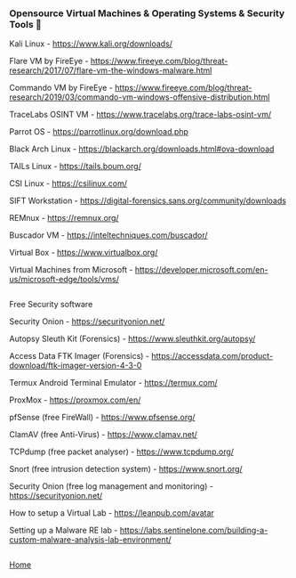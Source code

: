 ### Opensource Virtual Machines & Operating Systems & Security Tools :small_blue_diamond:

Kali Linux - https://www.kali.org/downloads/

Flare VM by FireEye - https://www.fireeye.com/blog/threat-research/2017/07/flare-vm-the-windows-malware.html

Commando VM by FireEye - https://www.fireeye.com/blog/threat-research/2019/03/commando-vm-windows-offensive-distribution.html

TraceLabs OSINT VM - https://www.tracelabs.org/trace-labs-osint-vm/

Parrot OS - https://parrotlinux.org/download.php

Black Arch Linux - https://blackarch.org/downloads.html#ova-download

TAILs Linux - https://tails.boum.org/

CSI Linux - https://csilinux.com/

SIFT Workstation - https://digital-forensics.sans.org/community/downloads

REMnux - https://remnux.org/

Buscador VM - https://inteltechniques.com/buscador/

Virtual Box - https://www.virtualbox.org/

Virtual Machines from Microsoft - https://developer.microsoft.com/en-us/microsoft-edge/tools/vms/

```

```
Free Security software

Security Onion - https://securityonion.net/

Autopsy Sleuth Kit (Forensics) - https://www.sleuthkit.org/autopsy/

Access Data FTK Imager (Forensics) - https://accessdata.com/product-download/ftk-imager-version-4-3-0

Termux Android Terminal Emulator - https://termux.com/

ProxMox - https://proxmox.com/en/

pfSense (free FireWall) - https://www.pfsense.org/

ClamAV (free Anti-Virus) - https://www.clamav.net/

TCPdump (free packet analyser) - https://www.tcpdump.org/

Snort (free intrusion detection system) - https://www.snort.org/

Security Onion (free log management and monitoring) - https://securityonion.net/

How to setup a Virtual Lab - https://leanpub.com/avatar

Setting up a Malware RE lab - https://labs.sentinelone.com/building-a-custom-malware-analysis-lab-environment/

```

```
[Home](https://github.com/WilliamThomas-sec/Opensource-tools/)
